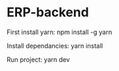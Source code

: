 # ERP-backend

First install yarn:
  npm install -g yarn

Install dependancies:
  yarn install
 
Run project:
  yarn dev
